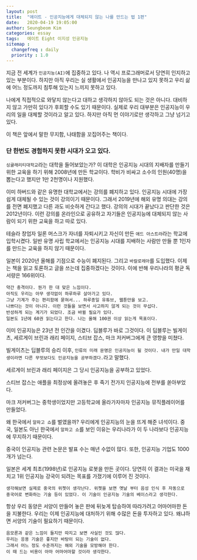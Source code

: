 ```yaml
---
layout: post
title:  "에이트 - 인공지능에게 대체되지 않는 나를 만드는 법 1편"
date:   2020-04-19 19:05:00
author: Seungbeom Kim
categories: essay
tags:	에이트 Eight 이지성 인공지능
sitemap :
  changefreq : daily
  priority : 1.0
---
```


지금 전 세계가 `인공지능(AI)`에 집중하고 있다. 나 역시 프로그래머로서 당연히 인지하고 있는 부분이다. 하지만 아직 우리는 실 생활에서 인공지능을 만나고 있지 못하고 우리 삶에 어느 정도까지 침투해 있는지 느끼지 못하고 있다.

나에게 직접적으로 와닿지 않는다고 대하고 생각하지 않아도 되는 것은 아니다. 대비하지 않고 가만히 있다가 후회할 수도 있기 때문이다. 실제로 우리 대부분은 인공지능이 우리의 일을 대체할 것이라고 알고 있다. 하지만 아직 먼 이야기로만 생각하고 그냥 넘기고 있다.

이 책은 앞에서 말한 무지함, 나태함을 꼬집어주는 책이다.

### 단 한번도 경험하지 못한 시대가 오고 있다.

`싱귤래리티대학교`라는 대학을 들어보았는가? 이 대학은 인공지능 시대의 지배자를 만들기 위한 교육을 하기 위해 2008년에 만든 학교이다. 학비가 비싸고 소수의 인원(40명)을 뽑는다고 했지만 1만 2천명이나 지원했다.

이미 하버드와 같은 유명한 대학교에서는 강의를 폐지하고 있다. 인공지능 시대에 가장 쉽게 대체될 수 있는 것이 강의이기 때문이다. 그래서 2019년에 해외 유명 의대는 강의를 전면 폐지했고 다른 과도 비슷하게 간다고 했다. 강의의 시대가 끝났다고 판단한 것은 2012년이다. 이런 강의를 온라인으로 공유하고 자기들은 인공지능에 대체되지 않는 사람이 되기 위한 교육을 하고 따로 있다.

테슬라 창업자 일론 머스크가 자녀를 자퇴시키고 자신이 만든 `애드 아스트라`라는 학교에 입학시켰다. 일반 유명 사립 학교에서는 인공지능 시대를 지배하는 사람만 만들 뿐 1인자를 만드는 교육을 하지 않기 때문이다.

일본이 2020년 올해를 기점으로 수능이 폐지된다. 그리고  `바칼로레아`를 도입했다. 이제는 책을 읽고 토론하고 글을 쓰는데 집중하겠다는 것이다. 이에 반해 우리나라의 평균 독서량은 166위이다.

```
약간 충격이다. 뭔가 한 대 맞은 느낌이다.
아직도 우리는 아무 생각없이 하루하루 살아가고 있다.
그냥 기계가 주는 편리함에 묻혀서... 하루종일 유튜브, 웹툰만을 보고.
나쁘다는 것이 아니다. 이런 것들을 보면서 사고하지 않게 되는 것이 무섭다.
반성하게 되는 계기가 되었다. 조금 바뀔 필요가 있다.
일본도 1년에 60권 읽는다고 한다. 나는 올해 100권 이상 읽는게 목표이다.
```

이미 인공지능은 23년 전 인간을 이겼다. 딥블루가 바로 그것이다. 이 딥블루는 빌게이츠, 세르게이 브린과 래리 페이지, 스티브 잡스, 마크 저커버그에게 큰 영향을 미쳤다.

빌게이츠는 딥블루의 승리 이후, `인류의 미래 문명은 인공지능이 될 것이다. 내가 만일 대학생이라면 다른 무엇보다도 인공지능을 공부하겠다.`라고 말했다.

세르게이 브린과 래리 페이지은 그 당시 인공지능을 공부하고 있었다.

스티브 잡스는 애플을 최정상에 올려놓은 후 죽기 전가지 인공지능에 전부를 쏟아부었다.

마크 저커버그는 중학생이었지만 고등학교에 올라가자마자 인공지능 뮤직플레이어를 만들었다.

왜 한국에서 `알파고 쇼`를 벌였을까?
우리에게 인공지능의 눈을 뜨게 해준 녀석이다. 중국, 일본도 아닌 한국에서 `알파고 쇼`를 보인 이유는 우리나라가 이 두 나라보다 인공지능에 무지하기 때문이다.

중국이 인공지능 관련 논문은 발표 수는 매년 수없이 많다. 또한, 인공지능 기업도 1000개가 넘는다.

일본은 세계 최초(1998년)로 인공지능 로봇을 만든 곳이다. 당연히 이 결과는 미국을 재치고 1위 인공지능 강국이 되려는 목표를 가졌기에 이루어 진 것이다.

```
생각해보면 실제로 중국의 위쳇이 생각난다. 위쳇을 보면 옛날 부터 음성 인식 후 자동으로 중국어로 변화하는 기술 등이 있었다. 이 기술이 인공지능 기술의 베이스라고 생각한다.
```

항상 우리 동양은 서양이 만들어 놓은 판에 뒤늦게 탑승하여 따라가려고 어마어마한 돈을 지불한다. 우리는 이제 인공지능에 대처하기 위해 수많은 돈을 투자하고 있다. 왜냐하면 서양의 기술이 필요하기 때문이다.

```
음모론과 같은 느낌이 들지만 따지고 보면 사실인 것도 많다.
우리는 응용 기술은 좋지만 바탕이 되는 기술이 없다.
그래서 어느 정도 수준까지는 해외 기술을 모방해야 한다.
이 때 드는 비용이 아마 어마어마할 것이라 생각한다.
```
